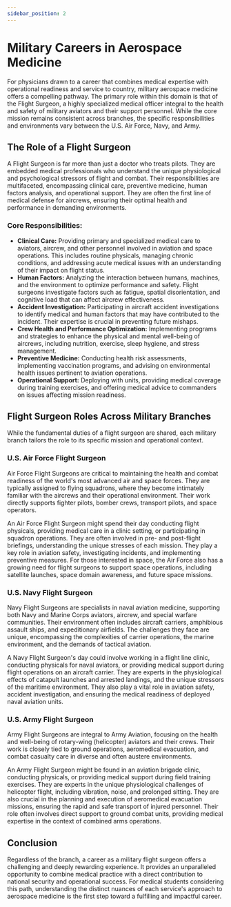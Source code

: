 ```yaml
---
sidebar_position: 2
---
```


# Military Careers in Aerospace Medicine

For physicians drawn to a career that combines medical expertise with operational readiness and service to country, military aerospace medicine offers a compelling pathway. The primary role within this domain is that of the Flight Surgeon, a highly specialized medical officer integral to the health and safety of military aviators and their support personnel. While the core mission remains consistent across branches, the specific responsibilities and environments vary between the U.S. Air Force, Navy, and Army.

## The Role of a Flight Surgeon

A Flight Surgeon is far more than just a doctor who treats pilots. They are embedded medical professionals who understand the unique physiological and psychological stressors of flight and combat. Their responsibilities are multifaceted, encompassing clinical care, preventive medicine, human factors analysis, and operational support. They are often the first line of medical defense for aircrews, ensuring their optimal health and performance in demanding environments.

### Core Responsibilities:

*   **Clinical Care:** Providing primary and specialized medical care to aviators, aircrew, and other personnel involved in aviation and space operations. This includes routine physicals, managing chronic conditions, and addressing acute medical issues with an understanding of their impact on flight status.
*   **Human Factors:** Analyzing the interaction between humans, machines, and the environment to optimize performance and safety. Flight surgeons investigate factors such as fatigue, spatial disorientation, and cognitive load that can affect aircrew effectiveness.
*   **Accident Investigation:** Participating in aircraft accident investigations to identify medical and human factors that may have contributed to the incident. Their expertise is crucial in preventing future mishaps.
*   **Crew Health and Performance Optimization:** Implementing programs and strategies to enhance the physical and mental well-being of aircrews, including nutrition, exercise, sleep hygiene, and stress management.
*   **Preventive Medicine:** Conducting health risk assessments, implementing vaccination programs, and advising on environmental health issues pertinent to aviation operations.
*   **Operational Support:** Deploying with units, providing medical coverage during training exercises, and offering medical advice to commanders on issues affecting mission readiness.

## Flight Surgeon Roles Across Military Branches

While the fundamental duties of a flight surgeon are shared, each military branch tailors the role to its specific mission and operational context.

### U.S. Air Force Flight Surgeon

Air Force Flight Surgeons are critical to maintaining the health and combat readiness of the world's most advanced air and space forces. They are typically assigned to flying squadrons, where they become intimately familiar with the aircrews and their operational environment. Their work directly supports fighter pilots, bomber crews, transport pilots, and space operators.

An Air Force Flight Surgeon might spend their day conducting flight physicals, providing medical care in a clinic setting, or participating in squadron operations. They are often involved in pre- and post-flight briefings, understanding the unique stresses of each mission. They play a key role in aviation safety, investigating incidents, and implementing preventive measures. For those interested in space, the Air Force also has a growing need for flight surgeons to support space operations, including satellite launches, space domain awareness, and future space missions.

### U.S. Navy Flight Surgeon

Navy Flight Surgeons are specialists in naval aviation medicine, supporting both Navy and Marine Corps aviators, aircrew, and special warfare communities. Their environment often includes aircraft carriers, amphibious assault ships, and expeditionary airfields. The challenges they face are unique, encompassing the complexities of carrier operations, the marine environment, and the demands of tactical aviation.

A Navy Flight Surgeon's day could involve working in a flight line clinic, conducting physicals for naval aviators, or providing medical support during flight operations on an aircraft carrier. They are experts in the physiological effects of catapult launches and arrested landings, and the unique stressors of the maritime environment. They also play a vital role in aviation safety, accident investigation, and ensuring the medical readiness of deployed naval aviation units.

### U.S. Army Flight Surgeon

Army Flight Surgeons are integral to Army Aviation, focusing on the health and well-being of rotary-wing (helicopter) aviators and their crews. Their work is closely tied to ground operations, aeromedical evacuation, and combat casualty care in diverse and often austere environments.

An Army Flight Surgeon might be found in an aviation brigade clinic, conducting physicals, or providing medical support during field training exercises. They are experts in the unique physiological challenges of helicopter flight, including vibration, noise, and prolonged sitting. They are also crucial in the planning and execution of aeromedical evacuation missions, ensuring the rapid and safe transport of injured personnel. Their role often involves direct support to ground combat units, providing medical expertise in the context of combined arms operations.

## Conclusion

Regardless of the branch, a career as a military flight surgeon offers a challenging and deeply rewarding experience. It provides an unparalleled opportunity to combine medical practice with a direct contribution to national security and operational success. For medical students considering this path, understanding the distinct nuances of each service's approach to aerospace medicine is the first step toward a fulfilling and impactful career.
